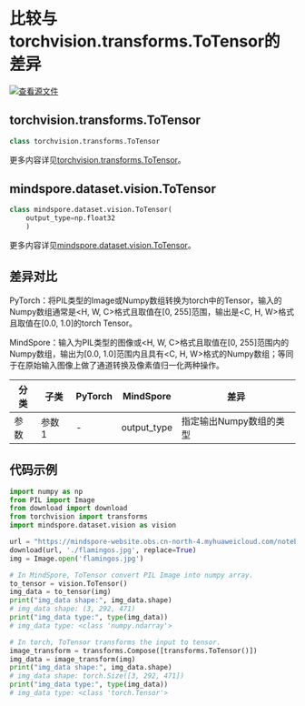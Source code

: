 # 比较与torchvision.transforms.ToTensor的差异

[![查看源文件](https://mindspore-website.obs.cn-north-4.myhuaweicloud.com/website-images/r2.4.0/resource/_static/logo_source.svg)](https://gitee.com/mindspore/docs/blob/r2.4.0/docs/mindspore/source_zh_cn/note/api_mapping/pytorch_diff/ToTensor.md)

## torchvision.transforms.ToTensor

```python
class torchvision.transforms.ToTensor
```

更多内容详见[torchvision.transforms.ToTensor](https://pytorch.org/vision/0.9/transforms.html#torchvision.transforms.ToTensor)。

## mindspore.dataset.vision.ToTensor

```python
class mindspore.dataset.vision.ToTensor(
    output_type=np.float32
    )
```

更多内容详见[mindspore.dataset.vision.ToTensor](https://mindspore.cn/docs/zh-CN/r2.4.0/api_python/dataset_vision/mindspore.dataset.vision.ToTensor.html#mindspore.dataset.vision.ToTensor)。

## 差异对比

PyTorch：将PIL类型的Image或Numpy数组转换为torch中的Tensor，输入的Numpy数组通常是<H, W, C>格式且取值在[0, 255]范围，输出是<C, H, W>格式且取值在[0.0, 1.0]的torch Tensor。

MindSpore：输入为PIL类型的图像或<H, W, C>格式且取值在[0, 255]范围内的Numpy数组，输出为[0.0, 1.0]范围内且具有<C, H, W>格式的Numpy数组；等同于在原始输入图像上做了通道转换及像素值归一化两种操作。

| 分类       | 子类         | PyTorch      | MindSpore      | 差异          |
| ---------- | ------------ | ------------ | ---------      | ------------- |
| 参数       | 参数 1       | -    | output_type   | 指定输出Numpy数组的类型 |

## 代码示例

```python
import numpy as np
from PIL import Image
from download import download
from torchvision import transforms
import mindspore.dataset.vision as vision

url = "https://mindspore-website.obs.cn-north-4.myhuaweicloud.com/notebook/datasets/flamingos.jpg"
download(url, './flamingos.jpg', replace=True)
img = Image.open('flamingos.jpg')

# In MindSpore, ToTensor convert PIL Image into numpy array.
to_tensor = vision.ToTensor()
img_data = to_tensor(img)
print("img_data shape:", img_data.shape)
# img_data shape: (3, 292, 471)
print("img_data type:", type(img_data))
# img_data type: <class 'numpy.ndarray'>

# In torch, ToTensor transforms the input to tensor.
image_transform = transforms.Compose([transforms.ToTensor()])
img_data = image_transform(img)
print("img_data shape:", img_data.shape)
# img_data shape: torch.Size([3, 292, 471])
print("img_data type:", type(img_data))
# img_data type: <class 'torch.Tensor'>
```
